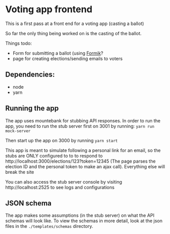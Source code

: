# Voting app frontend

This is a first pass at a front end for a voting app (casting a ballot)

So far the only thing being worked on is the casting of the ballot.

Things todo:
- Form for submitting a ballot (using [Formik](https://github.com/jaredpalmer/formik)?
- page for creating elections/sending emails to voters

## Dependencies:
- node
- yarn

## Running the app

The app uses mountebank for stubbing API responses.
In order to run the app, you need to run the stub server first on 3001 by running:
`yarn run mock-server`

Then start up the app on 3000 by running `yarn start`

This app is meant to simulate following a personal link for an email,
so the stubs are ONLY configured to to to respond to
http://localhost:3000/elections/123?token=12345 (The page parses the election ID
and the personal token to make an ajax call). Everything else will break the site

You can also access the stub server console by visiting http://localhost:2525 to see logs and configurations

## JSON schema

The app makes some assumptions (in the stub server) on what the API schemas will look like.
To view the schemas in more detail, look at the json files in the `./templates/schemas` directory.
